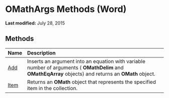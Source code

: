 
# OMathArgs Methods (Word)

 **Last modified:** July 28, 2015


## Methods



|**Name**|**Description**|
|:-----|:-----|
| [Add](acea02ca-c1e9-cffc-c28e-e5a7be0f983a.md)|Inserts an argument into an equation with variable number of arguments ( **OMathDelim** and **OMathEqArray** objects) and returns an **OMath** object.|
| [Item](e43a083e-40c1-415d-a14e-4d1c6785a58e.md)|Returns an  **OMath** object that represents the specified item in the collection.|
